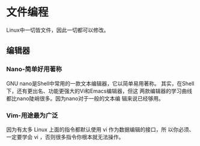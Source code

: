 # 文件编程

Linux中一切皆文件，因此一切都可以修改。

## 编辑器

### Nano-简单好用著称

GNU nano是Shell中常用的一款文本编辑器，它以简单易用著称。 其实，在Shell下，还有更出名、功能更强大的Vi和Emacs编辑器，但这 两款编辑器的学习曲线都比nano陡峭很多。因为nano对于一般的文本编 辑来说已经够用。

### Vim-用途最为广泛

因为有太多 Linux 上面的指令都默认使用 vi 作为数据编辑的接口，所 以你必须、一定要学会 vi ，否则很多指令你根本就无法操作。
